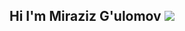 ## Hi I'm Miraziz G'ulomov <img src="https://media0.giphy.com/media/v1.Y2lkPTc5MGI3NjExNDhwbXo2MzV6ZTY5djB0dHk1ZXZvY3Q1bGNqMDFyNHN2dDBvNGUyNCZlcD12MV9pbnRlcm5hbF9naWZfYnlfaWQmY3Q9cw/P5PNTeKcd7JkBM5LOK/giphy.webp">



